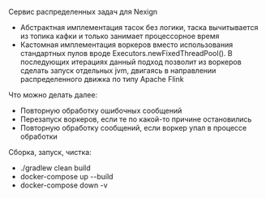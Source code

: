 Сервис распределенных задач для Nexign
- Абстрактная имплементация тасок без логики, таска вычитывается из топика кафки и только занимает процессорное время
- Кастомная имплементация воркеров вместо использования стандартных пулов вроде Executors.newFixedThreadPool(). В последующих итерациях данный подход позволит из воркеров сделать запуск отдельных jvm, двигаясь в направлении
  распределенного движка по типу Apache Flink

Что можно делать далее:
 - Повторную обработку ошибочных сообщений
 - Перезапуск воркеров, если те по какой-то причине остановились
 - Повторную обработку сообщений, если воркер упал в процессе обработки

Cборка, запуск, чистка:
- ./gradlew clean build
- docker-compose up --build
- docker-compose down -v
